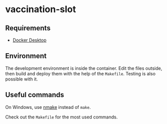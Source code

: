 # vaccination-slot

## Requirements

- [Docker Desktop](https://www.docker.com/products/docker-desktop)

## Environment

The development environment is inside the container. Edit the files outside, then build and deploy them with the help of the `Makefile`.
Testing is also possible with it.

## Useful commands

On Windows, use [nmake](https://docs.microsoft.com/en-us/cpp/build/reference/nmake-reference?view=msvc-160&viewFallbackFrom=vs-2019) instead of `make`.

Check out the `Makefile` for the most used commands.
